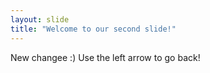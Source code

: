 ```yaml
---
layout: slide
title: "Welcome to our second slide!"
---
```

New changee :)
Use the left arrow to go back!
